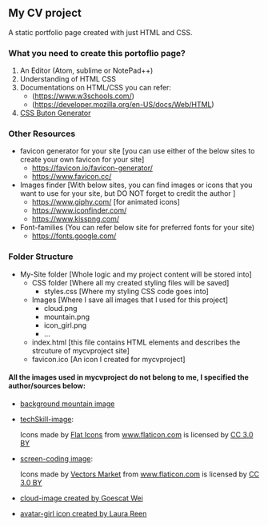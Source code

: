 ## My CV project
A static portfolio page created with just HTML and CSS.

### What you need to create this portoflio page?
1. An Editor (Atom, sublime or NotePad++)
2. Understanding of HTML CSS
3. Documentations on HTML/CSS you can refer:
    - (https://www.w3schools.com/)
    - (https://developer.mozilla.org/en-US/docs/Web/HTML)
4. [CSS Buton Generator](https://www.designrush.com/resources/css3buttongenerator)    
    
### Other Resources
- favicon generator for your site [you can use either of the below sites to create your own favicon for your site]
    - https://favicon.io/favicon-generator/
    - https://www.favicon.cc/    
- Images finder [With below sites, you can find images or icons that you want to use for your site, but DO NOT forget to credit the author ] 
    - https://www.giphy.com/  [for animated icons]
    - https://www.iconfinder.com/    
    - https://www.kisspng.com/
- Font-families (You can refer below site for preferred fonts for your site)
    - https://fonts.google.com/ 

### Folder Structure
- My-Site folder    [Whole logic and my project content will be stored into]
  - CSS folder      [Where all my created styling files will be saved]
    - styles.css    [Where my styling CSS code goes into]
  - Images          [Where I save all images that I used for this project]
    - cloud.png
    - mountain.png
    - icon_girl.png
    - ...
  - index.html      [this file contains HTML elements and describes the strcuture of mycvproject site]
  - favicon.ico     [An icon I created for mycvproject]
  
 
 #### All the images used in mycvproject do not belong to me, I specified the author/sources below:
- [background mountain image](https://www.kisspng.com/users/@wacan.html) 

- [techSkill-image](https://www.flaticon.com/free-icon/programming_1485287#term=web%20programming&page=2&position=14):<div>Icons made by <a href="https://www.flaticon.com/authors/flat-icons" title="Flat Icons">Flat Icons</a> from <a href="https://www.flaticon.com/"  title="Flaticon">www.flaticon.com</a> is licensed by <a href="http://creativecommons.org/licenses/by/3.0/"   title="Creative Commons BY 3.0" target="_blank">CC 3.0 BY</a></div>

- [screen-coding image](https://image.flaticon.com/icons/svg/314/314318.svg):<div>Icons made by <a href="https://www.flaticon.com/authors/vectors-market" title="Vectors Market">Vectors Market</a> from <a href="https://www.flaticon.com/"    title="Flaticon">www.flaticon.com</a> is licensed by <a href="http://creativecommons.org/licenses/by/3.0/"    title="Creative Commons BY 3.0" target="_blank">CC 3.0 BY</a></div>

- [cloud-image created by Goescat Wei](https://www.iconfinder.com/iconsets/weather-344)
- [avatar-girl icon created by Laura Reen](https://www.iconfinder.com/icons/4043250/avatar_child_girl_kid_icon)
